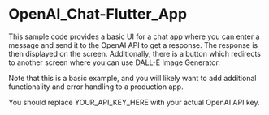 # OpenAI_Chat-Flutter_App

This sample code provides a basic UI for a chat app where you can enter a message and send it to the OpenAI API to get a response. The response is then displayed on the screen. Additionally, there is a button which redirects to another screen where you can use DALL-E Image Generator.

Note that this is a basic example, and you will likely want to add additional functionality and error handling to a production app.

You should replace YOUR_API_KEY_HERE with your actual OpenAI API key.
